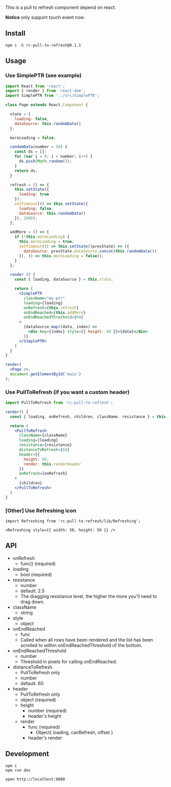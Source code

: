 This is a pull to refresh component depend on react.

**Notice** only support touch event now.

## Install

```
npm i -S rc-pull-to-refresh@0.1.1
```

## Usage

### Use SimplePTR (see example)

```jsx
import React from 'react';
import { render } from 'react-dom';
import SimplePTR from '../src/SimplePTR';

class Page extends React.Component {

  state = {
    loading: false,
    dataSource: this.randomData()
  };

  moreLoading = false;

  randomData(number = 50) {
    const ds = [];
    for (var i = 0; i < number; i++) {
      ds.push(Math.random());
    }
    return ds;
  }

  refresh = () => {
    this.setState({
      loading: true
    });
    setTimeout(() => this.setState({
      loading: false,
      dataSource: this.randomData()
    }), 2000);
  };

  addMore = () => {
    if (!this.moreLoading) {
      this.moreLoading = true;
      setTimeout(() => this.setState((prevState) => ({
        dataSource: prevState.dataSource.concat(this.randomData())
      }), () => this.moreLoading = false));
    }
  };

  render () {
    const { loading, dataSource } = this.state;

    return (
      <SimplePTR
        className="my-ptr"
        loading={loading}
        onRefresh={this.refresh}
        onEndReached={this.addMore}
        onEndReachedThreshold={60}
      >
        {dataSource.map((data, index) =>
          <div key={index} style={{ height: 48 }}>{data}</div>
        )}
      </SimplePTR>
    )
  }
}

render(
  <Page />,
  document.getElementById('main')
);
```

### Use PullToRefresh (if you want a custom header)

```jsx
import PullToRefresh from 'rc-pull-to-refresh';

render() {
  const { loading, onRefresh, children, className, resistance } = this.props

  return (
    <PullToRefresh
      className={className}
      loading={loading}
      resistance={resistance}
      distanceToRefresh={60}
      header={{
        height: 60,
        render: this.renderHeader
      }}
      onRefresh={onRefresh}
    >
      {children}
    </PullToRefresh>
  )
}
```

### [Other] Use Refreshing icon

```
import Refreshing from 'rc-pull-to-refresh/lib/Refreshing';

<Refreshing style={{ width: 50, height: 50 }} />
```

## API

- onRefresh
    - func() (required)
- loading
    - bool (required)
- resistance
    - number
    - default: 2.5
    - The dragging resistance level, the higher the more you'll need to drag down.
- className
    - string
- style
    - object
- onEndReached
    - func
    - Called when all rows have been rendered and the list has been scrolled to within onEndReachedThreshold of the bottom.
- onEndReachedThreshold
    - number
    - Threshold in pixels for calling onEndReached.
- distanceToRefresh
    - PullToRefresh only
    - number
    - default: 60
- header
    - PullToRefresh only
    - object (required)
    - height
        - number (required)
        - header's height
    - render
        - func (required)
            - Object{ loading, canRefresh, offset }
        - header's render

## Development

```
npm i
npm run dev

open http://localhost:8080
```